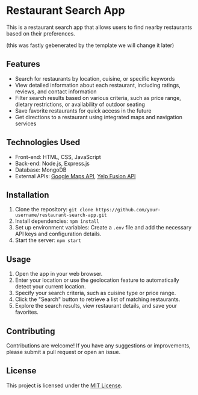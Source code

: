 # Restaurant Search App

This is a restaurant search app that allows users to find nearby restaurants based on their preferences.

(this was fastly gebenerated by the template we will change it later)

## Features

- Search for restaurants by location, cuisine, or specific keywords
- View detailed information about each restaurant, including ratings, reviews, and contact information
- Filter search results based on various criteria, such as price range, dietary restrictions, or availability of outdoor seating
- Save favorite restaurants for quick access in the future
- Get directions to a restaurant using integrated maps and navigation services

## Technologies Used

- Front-end: HTML, CSS, JavaScript
- Back-end: Node.js, Express.js
- Database: MongoDB
- External APIs: [Google Maps API](https://developers.google.com/maps/documentation), [Yelp Fusion API](https://www.yelp.com/developers/documentation/v3)

## Installation

1. Clone the repository: `git clone https://github.com/your-username/restaurant-search-app.git`
2. Install dependencies: `npm install`
3. Set up environment variables: Create a `.env` file and add the necessary API keys and configuration details.
4. Start the server: `npm start`

## Usage

1. Open the app in your web browser.
2. Enter your location or use the geolocation feature to automatically detect your current location.
3. Specify your search criteria, such as cuisine type or price range.
4. Click the "Search" button to retrieve a list of matching restaurants.
5. Explore the search results, view restaurant details, and save your favorites.

## Contributing

Contributions are welcome! If you have any suggestions or improvements, please submit a pull request or open an issue.

## License

This project is licensed under the [MIT License](LICENSE).